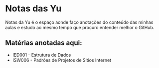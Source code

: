 # Notas das Yu
Notas da Yu é o espaço aonde faço anotações do conteúdo das minhas aulas e estudo ao mesmo tempo que procuro entender melhor o GitHub.

## Matérias anotadas aqui:
* IED001 - Estrutura de Dados
* ISW006 - Padrões de Projetos de Sitios Internet
